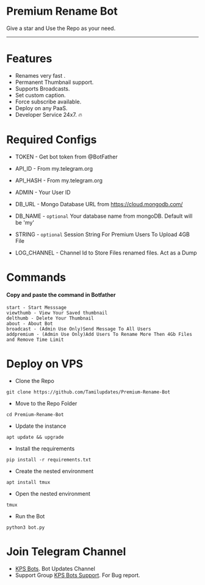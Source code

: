 # Premium Rename Bot
Give a star and Use the Repo as your need.

----

# Features
 - Renames very fast .
 - Permanent Thumbnail support.
 - Supports Broadcasts.
 - Set custom caption.
 - Force subscribe available.
 - Deploy on any PaaS.
 - Developer Service 24x7. 🔥

# Required Configs 

* TOKEN         - Get bot token from @BotFather

* API_ID        - From my.telegram.org 

* API_HASH      - From my.telegram.org 

* ADMIN         - Your User ID 

* DB_URL  - Mongo Database URL from https://cloud.mongodb.com/

* DB_NAME  - ```optional``` Your database name from mongoDB. Default will be 'my'

* STRING -  ```optional``` Session String For Premium Users To Upload 4GB File

* LOG_CHANNEL - Channel Id to Store Files renamed files. Act as a Dump

# Commands

#### Copy and paste the command in Botfather

```
start - Start Messsage 
viewthumb - View Your Saved thumbnail
delthumb - Delete Your Thumbnail
about - About Bot 
broadcast - (Admin Use Only)Send Message To All Users
addpremium - (Admin Use Only)Add Users To Rename More Then 4Gb Files and Remove Time Limit 

```

# Deploy on VPS

* Clone the Repo
```
git clone https://github.com/Tamilupdates/Premium-Rename-Bot
```
* Move to the Repo Folder
```
cd Premium-Rename-Bot
```
* Update the instance
```
apt update && upgrade
```
* Install the requirements
```
pip install -r requirements.txt
```
* Create the nested environment
```
apt install tmux
```
* Open the nested environment
```
tmux
```
* Run the Bot
```
python3 bot.py
```

 # Join Telegram Channel 
 - [KPS Bots](https://telegram.me/KPSBots). Bot Updates Channel
 - Support Group [KPS Bots Support](https://telegram.me/KPSBotsSupport). For Bug report.
